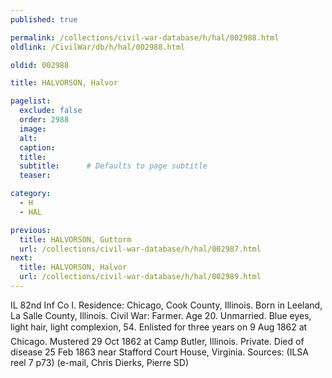 ```yaml
---
published: true

permalink: /collections/civil-war-database/h/hal/002988.html
oldlink: /CivilWar/db/h/hal/002988.html

oldid: 002988

title: HALVORSON, Halvor

pagelist:
  exclude: false
  order: 2988
  image: 
  alt:
  caption:
  title:
  subtitle:      # Defaults to page subtitle
  teaser:

category: 
  - H 
  - HAL

previous:
  title: HALVORSON, Guttorm
  url: /collections/civil-war-database/h/hal/002987.html  
next:
  title: HALVORSON, Halvor
  url: /collections/civil-war-database/h/hal/002989.html   
---
```

IL 82nd Inf Co I. Residence: Chicago, Cook County, Illinois. Born in Leeland, La Salle County, Illinois. Civil War: Farmer. Age 20. Unmarried. Blue eyes, light hair, light complexion, 5&#146;4&#148;. Enlisted for three years on 9 Aug 1862 at Chicago. Mustered 29 Oct 1862 at Camp Butler, Illinois. Private. Died of disease 25 Feb 1863 near Stafford Court House, Virginia. Sources: (ILSA reel 7 p73) (e-mail, Chris Dierks, Pierre SD)